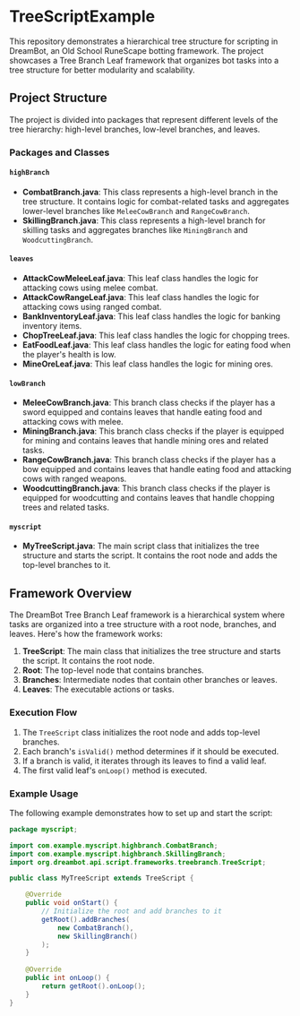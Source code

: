 # TreeScriptExample

This repository demonstrates a hierarchical tree structure for scripting in DreamBot, an Old School RuneScape botting framework. The project showcases a Tree Branch Leaf framework that organizes bot tasks into a tree structure for better modularity and scalability.

## Project Structure

The project is divided into packages that represent different levels of the tree hierarchy: high-level branches, low-level branches, and leaves.


### Packages and Classes

#### `highBranch`

- **CombatBranch.java**: This class represents a high-level branch in the tree structure. It contains logic for combat-related tasks and aggregates lower-level branches like `MeleeCowBranch` and `RangeCowBranch`.
- **SkillingBranch.java**: This class represents a high-level branch for skilling tasks and aggregates branches like `MiningBranch` and `WoodcuttingBranch`.

#### `leaves`

- **AttackCowMeleeLeaf.java**: This leaf class handles the logic for attacking cows using melee combat.
- **AttackCowRangeLeaf.java**: This leaf class handles the logic for attacking cows using ranged combat.
- **BankInventoryLeaf.java**: This leaf class handles the logic for banking inventory items.
- **ChopTreeLeaf.java**: This leaf class handles the logic for chopping trees.
- **EatFoodLeaf.java**: This leaf class handles the logic for eating food when the player's health is low.
- **MineOreLeaf.java**: This leaf class handles the logic for mining ores.

#### `lowBranch`

- **MeleeCowBranch.java**: This branch class checks if the player has a sword equipped and contains leaves that handle eating food and attacking cows with melee.
- **MiningBranch.java**: This branch class checks if the player is equipped for mining and contains leaves that handle mining ores and related tasks.
- **RangeCowBranch.java**: This branch class checks if the player has a bow equipped and contains leaves that handle eating food and attacking cows with ranged weapons.
- **WoodcuttingBranch.java**: This branch class checks if the player is equipped for woodcutting and contains leaves that handle chopping trees and related tasks.

#### `myscript`

- **MyTreeScript.java**: The main script class that initializes the tree structure and starts the script. It contains the root node and adds the top-level branches to it.

## Framework Overview

The DreamBot Tree Branch Leaf framework is a hierarchical system where tasks are organized into a tree structure with a root node, branches, and leaves. Here's how the framework works:

1. **TreeScript**: The main class that initializes the tree structure and starts the script. It contains the root node.
2. **Root**: The top-level node that contains branches.
3. **Branches**: Intermediate nodes that contain other branches or leaves.
4. **Leaves**: The executable actions or tasks.

### Execution Flow

1. The `TreeScript` class initializes the root node and adds top-level branches.
2. Each branch's `isValid()` method determines if it should be executed.
3. If a branch is valid, it iterates through its leaves to find a valid leaf.
4. The first valid leaf's `onLoop()` method is executed.

### Example Usage

The following example demonstrates how to set up and start the script:

```java
package myscript;

import com.example.myscript.highbranch.CombatBranch;
import com.example.myscript.highbranch.SkillingBranch;
import org.dreambot.api.script.frameworks.treebranch.TreeScript;

public class MyTreeScript extends TreeScript {

    @Override
    public void onStart() {
        // Initialize the root and add branches to it
        getRoot().addBranches(
            new CombatBranch(),
            new SkillingBranch()
        );
    }
    
    @Override
    public int onLoop() {
        return getRoot().onLoop();
    }
}
